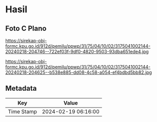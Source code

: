 # Hasil

## Foto C Plano

https://sirekap-obj-formc.kpu.go.id/912d/pemilu/ppwp/31/75/04/10/02/3175041002144-20240218-204746--722ef03f-9df0-4820-9503-93dba651ede4.jpg

https://sirekap-obj-formc.kpu.go.id/912d/pemilu/ppwp/31/75/04/10/02/3175041002144-20240218-204625--b538e885-dd08-4c58-a054-ef4bdbd5bb82.jpg


## Metadata

| Key        | Value               |
| ---------- | ------------------- |
| Time Stamp | 2024-02-19 06:16:00 |



